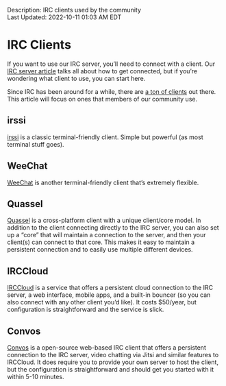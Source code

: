 Description: IRC clients used by the community  
Last Updated: 2022-10-11 01:03 AM EDT

# IRC Clients

If you want to use our IRC server, you’ll need to connect with a client. Our [IRC server article](/info/community/irc) talks all about how to get connected, but if you’re wondering what client to use, you can start here.

Since IRC has been around for a while, there are [a ton of clients](https://en.wikipedia.org/wiki/Comparison_of_Internet_Relay_Chat_clients) out there. This article will focus on ones that members of our community use.

## irssi

[irssi](https://irssi.org) is a classic terminal-friendly client. Simple but powerful (as most terminal stuff goes).

## WeeChat

[WeeChat](https://weechat.org) is another terminal-friendly client that’s extremely flexible.

## Quassel

[Quassel](https://quassel-irc.org) is a cross-platform client with a unique client/core model. In addition to the client connecting directly to the IRC server, you can also set up a “core” that will maintain a connection to the server, and then your client(s) can connect to that core. This makes it easy to maintain a persistent connection and to easily use multiple different devices.

## IRCCloud

[IRCCloud](https://www.irccloud.com/) is a service that offers a persistent cloud connection to the IRC server, a web interface, mobile apps, and a built-in bouncer (so you can also connect with any other client you’d like). It costs $50/year, but configuration is straightforward and the service is slick.

## Convos

[Convos](https://convos.chat/) is a open-source web-based IRC client that offers a persistent connection to the IRC server, video chatting via Jitsi and similar features to IRCCloud. It does require you to provide your own server to host the client, but the configuration is straightforward and should get you started with it within 5-10 minutes.
